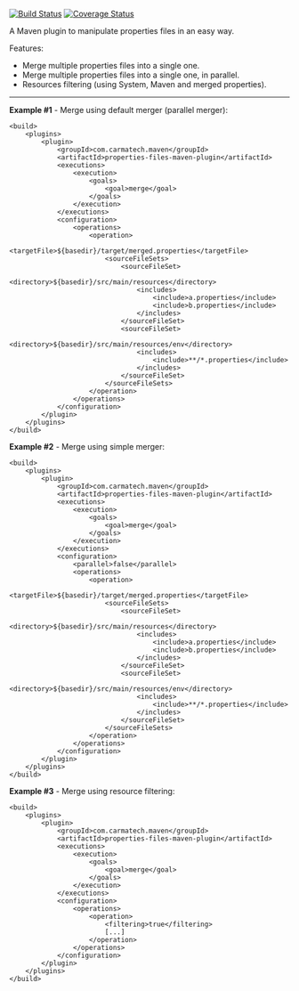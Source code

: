 [![Build Status](https://travis-ci.org/marccarre/properties-files-maven-plugin.png?branch=master)](https://travis-ci.org/marccarre/properties-files-maven-plugin) [![Coverage Status](https://coveralls.io/repos/marccarre/properties-files-maven-plugin/badge.png)](https://coveralls.io/r/marccarre/properties-files-maven-plugin)

A Maven plugin to manipulate properties files in an easy way.

Features:
  - Merge multiple properties files into a single one.
  - Merge multiple properties files into a single one, in parallel.
  - Resources filtering (using System, Maven and merged properties).

*******************************************************************************
**Example #1** - Merge using default merger (parallel merger):


    <build>
        <plugins>
            <plugin>
                <groupId>com.carmatech.maven</groupId>
                <artifactId>properties-files-maven-plugin</artifactId>
                <executions>
                    <execution>
                        <goals>
                            <goal>merge</goal>
                        </goals>
                    </execution>
                </executions>
                <configuration>
                    <operations>
                        <operation>
                            <targetFile>${basedir}/target/merged.properties</targetFile>
                            <sourceFileSets>
                                <sourceFileSet>
                                    <directory>${basedir}/src/main/resources</directory>
                                    <includes>
                                        <include>a.properties</include>
                                        <include>b.properties</include>
                                    </includes>
                                </sourceFileSet>
                                <sourceFileSet>
                                    <directory>${basedir}/src/main/resources/env</directory>
                                    <includes>
                                        <include>**/*.properties</include>
                                    </includes>
                                </sourceFileSet>
                            </sourceFileSets>
                        </operation>
                    </operations>
                </configuration>
            </plugin>
        </plugins>
    </build>


**Example #2** - Merge using simple merger:


    <build>
        <plugins>
            <plugin>
                <groupId>com.carmatech.maven</groupId>
                <artifactId>properties-files-maven-plugin</artifactId>
                <executions>
                    <execution>
                        <goals>
                            <goal>merge</goal>
                        </goals>
                    </execution>
                </executions>
                <configuration>
                    <parallel>false</parallel>
                    <operations>
                        <operation>
                            <targetFile>${basedir}/target/merged.properties</targetFile>
                            <sourceFileSets>
                                <sourceFileSet>
                                    <directory>${basedir}/src/main/resources</directory>
                                    <includes>
                                        <include>a.properties</include>
                                        <include>b.properties</include>
                                    </includes>
                                </sourceFileSet>
                                <sourceFileSet>
                                    <directory>${basedir}/src/main/resources/env</directory>
                                    <includes>
                                        <include>**/*.properties</include>
                                    </includes>
                                </sourceFileSet>
                            </sourceFileSets>
                        </operation>
                    </operations>
                </configuration>
            </plugin>
        </plugins>
    </build>


**Example #3** - Merge using resource filtering:


    <build>
        <plugins>
            <plugin>
                <groupId>com.carmatech.maven</groupId>
                <artifactId>properties-files-maven-plugin</artifactId>
                <executions>
                    <execution>
                        <goals>
                            <goal>merge</goal>
                        </goals>
                    </execution>
                </executions>
                <configuration>
                    <operations>
                        <operation>
                            <filtering>true</filtering>
                            [...]
                        </operation>
                    </operations>
                </configuration>
            </plugin>
        </plugins>
    </build>


